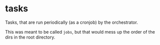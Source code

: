# tasks
Tasks, that are run periodically (as a cronjob) by the orchestrator.

This was meant to be called `jobs`, but that would mess up the order of the dirs in the root directory.

